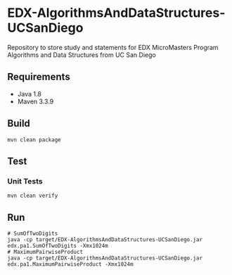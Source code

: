 # EDX-AlgorithmsAndDataStructures-UCSanDiego
Repository to store study and statements for EDX MicroMasters Program Algorithms and Data Structures from UC San Diego

## Requirements
* Java 1.8
* Maven 3.3.9

## Build
```shell script
mvn clean package
```

## Test

### Unit Tests
```shell script
mvn clean verify
```

## Run
```shell script
# SumOfTwoDigits
java -cp target/EDX-AlgorithmsAndDataStructures-UCSanDiego.jar edx.pa1.SumOfTwoDigits -Xmx1024m
# MaximumPairwiseProduct
java -cp target/EDX-AlgorithmsAndDataStructures-UCSanDiego.jar edx.pa1.MaximumPairwiseProduct -Xmx1024m
```
